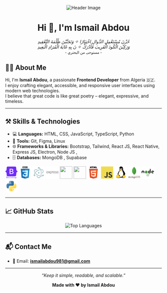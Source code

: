 <p align="center">
  <img src="https://getflywheel.com/layout/wp-content/uploads/2021/07/The_Best_Java_Script_Libraries_1800x500-1-1800x500-1.jpeg" alt="Header Image">
</p>

<h1 align="center">Hi 👋, I'm Ismail Abdou</h1>

<p align="center">
  <em>حُزْنَ مُسْتَعْمِلِ الدَّوالِ اخْتِيَارًا ✧ وَتَجَنَّبْنَ ظُلْمَةَ التَّعْقِيدِ</em><br/>
  <em>وَرَكِبْنَ الْكُودَ الْقَرِيبَ فَأَدْرَكْ ✧ نَ بِهِ غَايَةَ الْمُرَادِ الْبَعِيدِ</em><br/>
  <small>- مستوحى من البحتري -</small>
</p>

## 👨‍💻 About Me

Hi, I'm **Ismail Abdou**, a passionate **Frontend Developer** from Algeria 🇩🇿.  
I enjoy crafting elegant, accessible, and responsive user interfaces using modern web technologies.  
I believe that great code is like great poetry – elegant, expressive, and timeless.

---

## ⚒️ Skills & Technologies

- 💻 **Languages:** HTML, CSS, JavaScript, TypeScript, Python  
- 🧰 **Tools:** Git, Figma, Linux
- 🌐 **Frameworks & Libraries:** Bootstrap, Tailwind, React JS, React Native, Express JS, Electron, Node JS ,
- 🗄️ **Databases:** MongoDB , Supabase

<p align="left">
  <a href="https://getbootstrap.com" target="_blank"><img src="https://raw.githubusercontent.com/devicons/devicon/master/icons/bootstrap/bootstrap-plain-wordmark.svg" width="40" height="40"/></a>
  <a href="https://www.w3schools.com/css/" target="_blank"><img src="https://raw.githubusercontent.com/devicons/devicon/master/icons/css3/css3-original-wordmark.svg" width="40" height="40"/></a>
  <a href="https://www.electronjs.org" target="_blank"><img src="https://raw.githubusercontent.com/devicons/devicon/master/icons/electron/electron-original.svg" width="40" height="40"/></a>
  <a href="https://expressjs.com" target="_blank"><img src="https://raw.githubusercontent.com/devicons/devicon/master/icons/express/express-original-wordmark.svg" width="40" height="40"/></a>
  <a href="https://www.figma.com/" target="_blank"><img src="https://www.vectorlogo.zone/logos/figma/figma-icon.svg" width="40" height="40"/></a>
  <a href="https://git-scm.com/" target="_blank"><img src="https://www.vectorlogo.zone/logos/git-scm/git-scm-icon.svg" width="40" height="40"/></a>
  <a href="https://developer.mozilla.org/en-US/docs/Web/HTML" target="_blank"><img src="https://raw.githubusercontent.com/devicons/devicon/master/icons/html5/html5-original-wordmark.svg" width="40" height="40"/></a>
  <a href="https://developer.mozilla.org/en-US/docs/Web/JavaScript" target="_blank"><img src="https://raw.githubusercontent.com/devicons/devicon/master/icons/javascript/javascript-original.svg" width="40" height="40"/></a>
  <a href="https://www.linux.org/" target="_blank"><img src="https://raw.githubusercontent.com/devicons/devicon/master/icons/linux/linux-original.svg" width="40" height="40"/></a>
  <a href="https://www.mongodb.com/" target="_blank"><img src="https://raw.githubusercontent.com/devicons/devicon/master/icons/mongodb/mongodb-original-wordmark.svg" width="40" height="40"/></a>
  <a href="https://nodejs.org" target="_blank"><img src="https://raw.githubusercontent.com/devicons/devicon/master/icons/nodejs/nodejs-original-wordmark.svg" width="40" height="40"/></a>
  <a href="https://www.python.org" target="_blank"><img src="https://raw.githubusercontent.com/devicons/devicon/master/icons/python/python-original.svg" width="40" height="40"/></a>
</p>

---

## 📈 GitHub Stats

<p align="center">
  <img src="https://github-readme-stats.vercel.app/api/top-langs/?username=titah-ismail&layout=compact&theme=radical" alt="Top Languages" />
</p>

---

## 📬 Contact Me

- 📧 Email: **ismailabdou981@gmail.com**  

---

<p align="center">
  <i>“Keep it simple, readable, and scalable.”</i>
</p>

<p align="center">
  <strong>Made with ❤️ by Ismail Abdou</strong>
</p>
